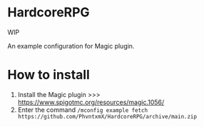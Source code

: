 # HardcoreRPG

WIP

An example configuration for Magic plugin.

# How to install
1. Install the Magic plugin >>> https://www.spigotmc.org/resources/magic.1056/
2. Enter the command `/mconfig example fetch https://github.com/PhvntxmX/HardcoreRPG/archive/main.zip`

